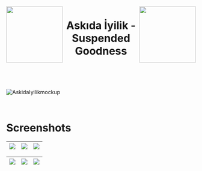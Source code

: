 <div align="center">
      <h1> 
            <img src="https://github.com/achelmasoudi/Askida_Iyilik/assets/154275618/105941bc-45f8-49c0-8967-f663bc7fec71" width="150px"  align="left">
            <img src="https://github.com/achelmasoudi/Askida_Iyilik/assets/154275618/e99e4d96-5486-4888-aa42-c77e5dc7dd06" width="150px" align="right" >
            <br/>
            Askıda İyilik - Suspended Goodness
            <br/> 
      </h1>
</div>

<br/> 
<br/> 
<br/> 

![AskidaIyilikmockup](https://github.com/achelmasoudi/Askida_Iyilik/assets/154275618/55765add-1258-4a92-8af0-697e3c6779b2)

<br/> 

# Screenshots
| <img src="https://github.com/achelmasoudi/Askida_Iyilik/assets/154275618/b9e8aae4-7331-49aa-876a-015056080eda"> | <img src="https://github.com/achelmasoudi/Askida_Iyilik/assets/154275618/2b338cad-9ef5-4650-a28f-81f53c52dc8d"> | <img src="https://github.com/achelmasoudi/Askida_Iyilik/assets/154275618/c6aea947-15cc-4a5c-bff1-4036c7d4cae1"> |
| ---------------------------------------------- | -------------------------------------------- | ------------------------------------------- |

| <img src="https://github.com/achelmasoudi/Askida_Iyilik/assets/154275618/80ac04aa-69a0-45bd-98b0-5f8b72c113bc"> | <img src="https://github.com/achelmasoudi/Askida_Iyilik/assets/154275618/6736c295-6c05-4559-8a99-4ef431b59289"> | <img src="https://github.com/achelmasoudi/Askida_Iyilik/assets/154275618/d1ce8c9f-9006-452f-9d90-595099b48c38"> |
| ---------------------------------------------- | -------------------------------------------- | ------------------------------------------- |

